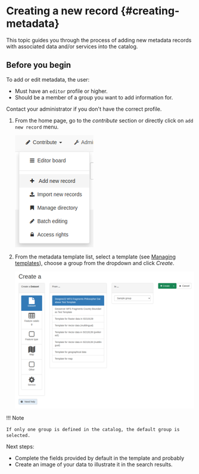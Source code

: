 # Creating a new record {#creating-metadata}

This topic guides you through the process of adding new metadata records with associated data and/or services into the catalog.

## Before you begin

To add or edit metadata, the user:

-   Must have an `editor` profile or higher.
-   Should be a member of a group you want to add information for.

Contact your administrator if you don't have the correct profile.

1.  From the home page, go to the *contribute* section or directly click on `add new record` menu.

    ![](img/add-new-record.png)

2.  From the metadata template list, select a template (see [Managing templates](managing-templates.md)), choose a group from the dropdown and click *Create*.

    ![](img/creating-metadata.png)

!!! Note

    If only one group is defined in the catalog, the default group is selected.

Next steps:

-   Complete the fields provided by default in the template and probably
-   Create an image of your data to illustrate it in the search results.
